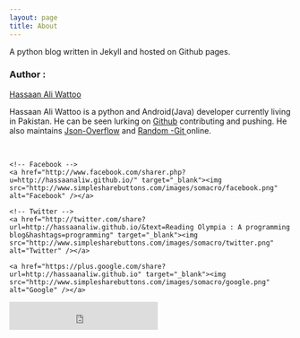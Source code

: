 ```yaml
---
layout: page
title: About
---
```


<p class="message">
 A python blog written in Jekyll and hosted on Github pages.
</p>

<h3> Author : </h3> <p>  <a href="https://github.com/hassaanaliw/">Hassaan Ali Wattoo</a></p>

<p> Hassaan Ali Wattoo is a python and Android(Java) developer currently living in Pakistan. He can be seen lurking on <a href="https://github.com/hassaanaliw">Github</a> contributing and pushing. He also maintains <a href="http://json-overflow.herokuapp.com/"> Json-Overflow</a> and <a href="http://random-git.herokuapp.com"> Random -Git </a> online.</p>

<style type="text/css">
 
	  #share-buttons img {
	  width: 64px;
	  padding: 5px;
	  border: 0;
	  box-shadow: 0;
	  display: inline;
	  }
	  
</style>

<div id="share-buttons" style="padding-top:50px;display: inline;padding-left: 250px;">
 
	<!-- Facebook -->
	<a href="http://www.facebook.com/sharer.php?u=http://hassaanaliw.github.io/" target="_blank"><img src="http://www.simplesharebuttons.com/images/somacro/facebook.png" alt="Facebook" /></a>
 
	<!-- Twitter -->
	<a href="http://twitter.com/share?url=http://hassaanaliw.github.io/&text=Reading Olympia : A programming blog&hashtags=programming" target="_blank"><img src="http://www.simplesharebuttons.com/images/somacro/twitter.png" alt="Twitter" /></a>
	
	<a href="https://plus.google.com/share?url=http://hassaanaliw.github.io" target="_blank"><img src="http://www.simplesharebuttons.com/images/somacro/google.png" alt="Google" /></a>

</div>

<iframe src="http://ghbtns.com/github-btn.html?user=hassaanaliw&type=follow&count=true"
  allowtransparency="true" align="center" frameborder="0" scrolling="0" width="265" height="50"></iframe>
